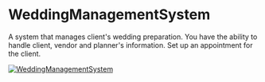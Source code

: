 # WeddingManagementSystem
A system that manages client's wedding preparation. You have the ability to handle client, vendor and planner's information. Set up an appointment for the client.

[![WeddingManagementSystem](https://img.youtube.com/vi/WiAaekqCQ3Y/0.jpg)](https://www.youtube.com/watch?v=WiAaekqCQ3Y)
